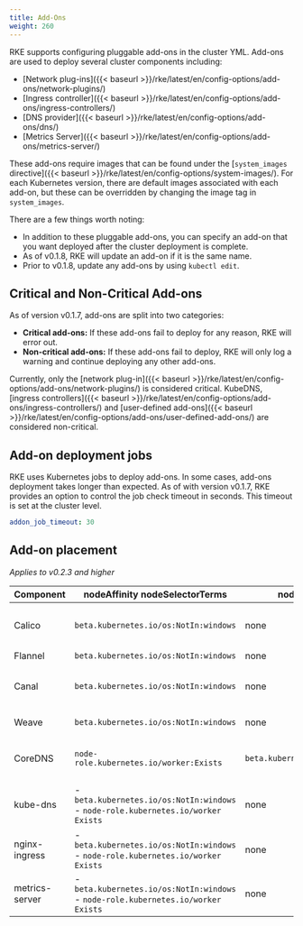 ```yaml
---
title: Add-Ons
weight: 260
---
```


RKE supports configuring pluggable add-ons in the cluster YML. Add-ons are used to deploy several cluster components including:

* [Network plug-ins]({{< baseurl >}}/rke/latest/en/config-options/add-ons/network-plugins/)
* [Ingress controller]({{< baseurl >}}/rke/latest/en/config-options/add-ons/ingress-controllers/)
* [DNS provider]({{< baseurl >}}/rke/latest/en/config-options/add-ons/dns/)
* [Metrics Server]({{< baseurl >}}/rke/latest/en/config-options/add-ons/metrics-server/)

These add-ons require images that can be found under the [`system_images` directive]({{< baseurl >}}/rke/latest/en/config-options/system-images/). For each Kubernetes version, there are default images associated with each add-on, but these can be overridden by changing the image tag in `system_images`.

There are a few things worth noting:

* In addition to these pluggable add-ons, you can specify an add-on that you want deployed after the cluster deployment is complete.
* As of v0.1.8, RKE will update an add-on if it is the same name.
* Prior to v0.1.8, update any add-ons by using `kubectl edit`.

## Critical and Non-Critical Add-ons

As of version v0.1.7, add-ons are split into two categories:

- **Critical add-ons:** If these add-ons fail to deploy for any reason, RKE will error out.
- **Non-critical add-ons:** If these add-ons fail to deploy, RKE will only log a warning and continue deploying any other add-ons.

Currently, only the [network plug-in]({{< baseurl >}}/rke/latest/en/config-options/add-ons/network-plugins/) is considered critical. KubeDNS, [ingress controllers]({{< baseurl >}}/rke/latest/en/config-options/add-ons/ingress-controllers/) and [user-defined add-ons]({{< baseurl >}}/rke/latest/en/config-options/add-ons/user-defined-add-ons/) are considered non-critical.

## Add-on deployment jobs

RKE uses Kubernetes jobs to deploy add-ons. In some cases, add-ons deployment takes longer than expected. As of with version v0.1.7, RKE provides an option to control the job check timeout in seconds. This timeout is set at the cluster level.

```yaml
addon_job_timeout: 30
```

## Add-on placement

_Applies to v0.2.3 and higher_

| Component          | nodeAffinity nodeSelectorTerms             | nodeSelector | Tolerations |
| ------------------ | ------------------------------------------ | ------------ | ----------- |
| Calico             | `beta.kubernetes.io/os:NotIn:windows`  | none | - `NoSchedule:Exists`<br/>- `NoExecute:Exists`<br/>- `CriticalAddonsOnly:Exists` |
| Flannel            | `beta.kubernetes.io/os:NotIn:windows`  | none | - `operator:Exists` |
| Canal              | `beta.kubernetes.io/os:NotIn:windows`  | none         | - `NoSchedule:Exists`<br/>- `NoExecute:Exists`<br/>- `CriticalAddonsOnly:Exists` |
| Weave              | `beta.kubernetes.io/os:NotIn:windows`  | none | - `NoSchedule:Exists`<br/>- `NoExecute:Exists` |
| CoreDNS            | `node-role.kubernetes.io/worker:Exists` | `beta.kubernetes.io/os:linux` | - `NoSchedule:Exists`<br/>- `NoExecute:Exists`<br/>- `CriticalAddonsOnly:Exists` |
| kube-dns           | - `beta.kubernetes.io/os:NotIn:windows`<br/>- `node-role.kubernetes.io/worker` `Exists` | none  | - `NoSchedule:Exists`<br/>- `NoExecute:Exists`<br/>- `CriticalAddonsOnly:Exists` |
| nginx-ingress      | - `beta.kubernetes.io/os:NotIn:windows`<br/>- `node-role.kubernetes.io/worker` `Exists` | none | - `NoSchedule:Exists`<br/>- `NoExecute:Exists` |
| metrics-server     | - `beta.kubernetes.io/os:NotIn:windows`<br/>- `node-role.kubernetes.io/worker` `Exists` | none | - `NoSchedule:Exists`<br/>- `NoExecute:Exists` |
